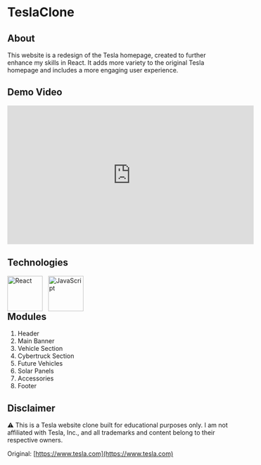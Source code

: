 # TeslaClone

## About
This website is a redesign of the Tesla homepage, created to further enhance my skills in React. It adds more variety to the original Tesla homepage and includes a more engaging user experience.

## Demo Video
<iframe width="560" height="315" src="https://www.youtube.com/embed/FA6kk5jzmiA?si=7RLbGilJl1cO5RIY" title="YouTube video player" frameborder="0" allow="accelerometer; autoplay; clipboard-write; encrypted-media; gyroscope; picture-in-picture; web-share" referrerpolicy="strict-origin-when-cross-origin" allowfullscreen></iframe>


## Technologies
<img align="left" alt="React" width="80px" style="padding-right:10px;" src="https://cdn.jsdelivr.net/gh/devicons/devicon@latest/icons/react/react-original.svg" />
<img align="left" alt="JavaScript" width="80px" style="padding-right:10px;" src="https://cdn.jsdelivr.net/gh/devicons/devicon@latest/icons/javascript/javascript-original.svg"/>

<br><br><br>

## Modules
1. Header
2. Main Banner
3. Vehicle Section
4. Cybertruck Section
5. Future Vehicles
6. Solar Panels
7. Accessories
8. Footer

## Disclaimer 
⚠️ This is a Tesla website clone built for educational purposes only. I am not affiliated with Tesla, Inc., and all trademarks and content belong to their respective owners.

Original: [https://www.tesla.com](https://www.tesla.com)

